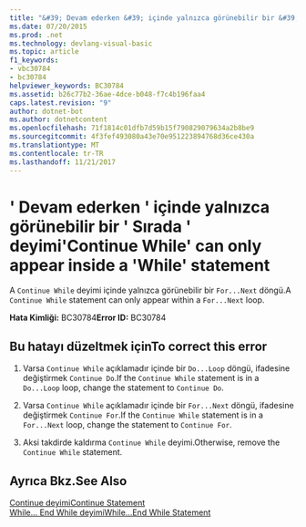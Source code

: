 ```yaml
---
title: "&#39; Devam ederken &#39; içinde yalnızca görünebilir bir &#39; Sırada &#39; deyimi"
ms.date: 07/20/2015
ms.prod: .net
ms.technology: devlang-visual-basic
ms.topic: article
f1_keywords:
- vbc30784
- bc30784
helpviewer_keywords: BC30784
ms.assetid: b26c77b2-36ae-4dce-b048-f7c4b196faa4
caps.latest.revision: "9"
author: dotnet-bot
ms.author: dotnetcontent
ms.openlocfilehash: 71f1814c01dfb7d59b15f790829079634a2b8be9
ms.sourcegitcommit: 4f3fef493080a43e70e951223894768d36ce430a
ms.translationtype: MT
ms.contentlocale: tr-TR
ms.lasthandoff: 11/21/2017
---
```

# <a name="39continue-while39-can-only-appear-inside-a-39while39-statement"></a><span data-ttu-id="aaf4e-102">&#39; Devam ederken &#39; içinde yalnızca görünebilir bir &#39; Sırada &#39; deyimi</span><span class="sxs-lookup"><span data-stu-id="aaf4e-102">&#39;Continue While&#39; can only appear inside a &#39;While&#39; statement</span></span>
<span data-ttu-id="aaf4e-103">A `Continue While` deyimi içinde yalnızca görünebilir bir `For...Next` döngü.</span><span class="sxs-lookup"><span data-stu-id="aaf4e-103">A `Continue While` statement can only appear within a `For...Next` loop.</span></span>  
  
 <span data-ttu-id="aaf4e-104">**Hata Kimliği:** BC30784</span><span class="sxs-lookup"><span data-stu-id="aaf4e-104">**Error ID:** BC30784</span></span>  
  
## <a name="to-correct-this-error"></a><span data-ttu-id="aaf4e-105">Bu hatayı düzeltmek için</span><span class="sxs-lookup"><span data-stu-id="aaf4e-105">To correct this error</span></span>  
  
1.  <span data-ttu-id="aaf4e-106">Varsa `Continue While` açıklamadır içinde bir `Do...Loop` döngü, ifadesine değiştirmek `Continue Do`.</span><span class="sxs-lookup"><span data-stu-id="aaf4e-106">If the `Continue While` statement is in a `Do...Loop` loop, change the statement to `Continue Do`.</span></span>  
  
2.  <span data-ttu-id="aaf4e-107">Varsa `Continue While` açıklamadır içinde bir `For...Next` döngü, ifadesine değiştirmek `Continue For`.</span><span class="sxs-lookup"><span data-stu-id="aaf4e-107">If the `Continue While` statement is in a `For...Next` loop, change the statement to `Continue For`.</span></span>  
  
3.  <span data-ttu-id="aaf4e-108">Aksi takdirde kaldırma `Continue While` deyimi.</span><span class="sxs-lookup"><span data-stu-id="aaf4e-108">Otherwise, remove the `Continue While` statement.</span></span>  
  
## <a name="see-also"></a><span data-ttu-id="aaf4e-109">Ayrıca Bkz.</span><span class="sxs-lookup"><span data-stu-id="aaf4e-109">See Also</span></span>  
 [<span data-ttu-id="aaf4e-110">Continue deyimi</span><span class="sxs-lookup"><span data-stu-id="aaf4e-110">Continue Statement</span></span>](../../visual-basic/language-reference/statements/continue-statement.md)  
 [<span data-ttu-id="aaf4e-111">While... End While deyimi</span><span class="sxs-lookup"><span data-stu-id="aaf4e-111">While...End While Statement</span></span>](../../visual-basic/language-reference/statements/while-end-while-statement.md)
